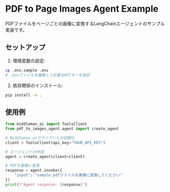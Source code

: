 # PDF to Page Images Agent Example

PDFファイルをページごとの画像に変換するLangChainエージェントのサンプル実装です。

## セットアップ

1. 環境変数の設定:
```bash
cp .env.sample .env
# .envファイルを編集して必要なAPIキーを設定
```

2. 依存関係のインストール:
```bash
pip install -e .
```

## 使用例

```python
from middleman_ai import ToolsClient
from pdf_to_images_agent.agent import create_agent

# Middleman.aiクライアントの初期化
client = ToolsClient(api_key="YOUR_API_KEY")

# エージェントの作成
agent = create_agent(client=client)

# PDFを画像に変換
response = agent.invoke({
    "input": "sample.pdfファイルを画像に変換してください"
})
print(f"Agent response: {response}")
```
